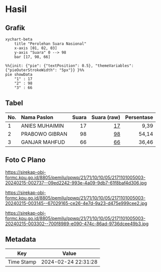 # Hasil

## Grafik

```mermaid
xychart-beta
    title "Perolehan Suara Nasional"
    x-axis [01, 02, 03]
    y-axis "Suara" 0 --> 98
    bar [17, 98, 66]
```

```mermaid
%%{init: {"pie": {"textPosition": 0.5}, "themeVariables": {"pieOuterStrokeWidth": "5px"}} }%%
pie showData
    "1" : 17
    "2" : 98
    "3" : 66
```

## Tabel

| No. | Nama Paslon    | Suara | Suara (raw) | Persentase |
|:--- |:-------------- | -----:| -----------:| ----------:|
| 1   | ANIES MUHAIMIN | 17    | [17][p-1]   | 9,39       |
| 2   | PRABOWO GIBRAN | 98    | [98][p-2]   | 54,14      |
| 3   | GANJAR MAHFUD  | 66    | [66][p-3]   | 36,46      |


[p-1]: https://github.com/gigit-pemilu/pemilu-2024/blob/main/pilpres/hitung-suara/sub/21-kepulauan-riau/sub/71-kota-batam/sub/10-batam-kota/sub/1005-sukajadi/sub/003-tps/sub/paslon-1.txt
[p-2]: https://github.com/gigit-pemilu/pemilu-2024/blob/main/pilpres/hitung-suara/sub/21-kepulauan-riau/sub/71-kota-batam/sub/10-batam-kota/sub/1005-sukajadi/sub/003-tps/sub/paslon-2.txt
[p-3]: https://github.com/gigit-pemilu/pemilu-2024/blob/main/pilpres/hitung-suara/sub/21-kepulauan-riau/sub/71-kota-batam/sub/10-batam-kota/sub/1005-sukajadi/sub/003-tps/sub/paslon-3.txt

## Foto C Plano

https://sirekap-obj-formc.kpu.go.id/8805/pemilu/ppwp/21/71/10/10/05/2171101005003-20240215-002737--09ed2242-993e-4a09-9db7-61f8baf4d306.jpg

https://sirekap-obj-formc.kpu.go.id/8805/pemilu/ppwp/21/71/10/10/05/2171101005003-20240215-003145--67029165-ce26-4e7d-9a23-d475e999cee2.jpg

https://sirekap-obj-formc.kpu.go.id/8805/pemilu/ppwp/21/71/10/10/05/2171101005003-20240215-003302--700f8989-e090-474c-86ad-9736dcee49b3.jpg


## Metadata

| Key        | Value               |
| ---------- | ------------------- |
| Time Stamp | 2024-02-24 22:31:28 |



